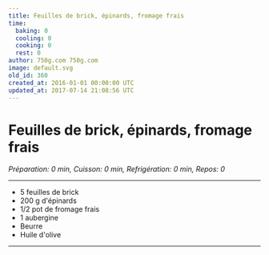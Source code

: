 ```yaml
---
title: Feuilles de brick, épinards, fromage frais
time:
  baking: 0
  cooling: 0
  cooking: 0
  rest: 0
author: 750g.com 750g.com
image: default.svg
old_id: 360
created_at: 2016-01-01 00:00:00 UTC
updated_at: 2017-07-14 21:08:56 UTC
---
```


# Feuilles de brick, épinards, fromage frais

_Préparation: 0 min, Cuisson: 0 min, Refrigération: 0 min, Repos: 0_

---

- 5 feuilles de brick
- 200 g d'épinards
- 1/2 pot de fromage frais
- 1 aubergine
- Beurre
- Huile d'olive

---
